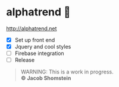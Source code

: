 # alphatrend :shit:
http://alphatrend.net 

- [x] Set up front end
- [x] Jquery and cool styles
- [ ] Firebase integration
- [ ] Release

> WARNING: This is a work in progress.<br>
**:copyright: Jacob Shomstein** <br>
